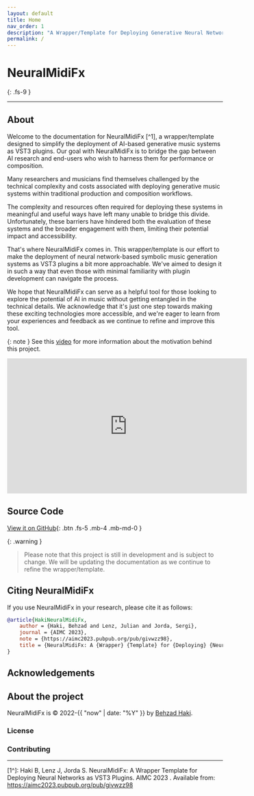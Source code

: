 ```yaml
---
layout: default
title: Home
nav_order: 1
description: "A Wrapper/Template for Deploying Generative Neural Network Models of Symbolic Music As VST Plugins"
permalink: /
---
```


# NeuralMidiFx
{: .fs-9 }

---
## About
Welcome to the documentation for NeuralMidiFx [^1], a wrapper/template designed to simplify the deployment of AI-based generative music systems as VST3 plugins. Our goal with NeuralMidiFx is to bridge the gap between AI research and end-users who wish to harness them for performance or composition.

Many researchers and musicians find themselves challenged by the technical complexity and costs associated with deploying generative music systems within traditional production and composition workflows.

The complexity and resources often required for deploying these systems in meaningful and useful ways have left many unable to bridge this divide. Unfortunately, these barriers have hindered both the evaluation of these systems and the broader engagement with them, limiting their potential impact and accessibility.

That's where NeuralMidiFx comes in. This wrapper/template is our effort to make the deployment of neural network-based symbolic music generation systems as VST3 plugins a bit more approachable. We've aimed to design it in such a way that even those with minimal familiarity with plugin development can navigate the process.

We hope that NeuralMidiFx can serve as a helpful tool for those looking to explore the potential of AI in music without getting entangled in the technical details. We acknowledge that it's just one step towards making these exciting technologies more accessible, and we're eager to learn from your experiences and feedback as we continue to refine and improve this tool. 

{: note }
See this [video](https://www.youtube.com/watch?v=xcq-VWo0Y6U) for more information about the motivation behind this project.

<iframe width="560" height="315" src="https://www.youtube.com/embed/xcq-VWo0Y6U" title="YouTube video player" frameborder="0" allow="accelerometer; autoplay; clipboard-write; encrypted-media; gyroscope; picture-in-picture; web-share" allowfullscreen></iframe>

## Source Code

[View it on GitHub][repo]{: .btn .fs-5 .mb-4 .mb-md-0 }

{: .warning }
> Please note that this project is still in development and is subject to change. We will be updating the documentation as we continue to refine the wrapper/template.

## Citing NeuralMidiFx

If you use NeuralMidiFx in your research, please cite it as follows:

```bibtex
@article{HakiNeuralMidiFx,
	author = {Haki, Behzad and Lenz, Julian and Jorda, Sergi},
	journal = {AIMC 2023},
	note = {https://aimc2023.pubpub.org/pub/givwzz98},
	title = {NeuralMidiFx: A {Wrapper} {Template} for {Deploying} {Neural} {Networks} as {VST3} {Plugins}},
}
```

## Acknowledgements


## About the project

NeuralMidiFx is &copy; 2022-{{ "now" | date: "%Y" }} by [Behzad Haki](http://behzadhaki.com).

### License

### Contributing


----

[1^]: Haki B, Lenz J, Jorda S. NeuralMidiFx: A Wrapper Template for Deploying Neural Networks as VST3 Plugins. AIMC 2023 . Available from: https://aimc2023.pubpub.org/pub/givwzz98

[repo]: https://github.com/behzadhaki/NeuralMidiFXPlugin

